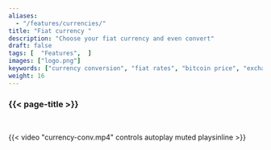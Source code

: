 ```yaml
---
aliases:
  - "/features/currencies/"
title: "Fiat currency "
description: "Choose your fiat currency and even convert"
draft: false
tags: [  "Features",  ]
images: ["logo.png"]
keywords: ["currency conversion", "fiat rates", "bitcoin price", "exchange rates"]
weight: 16
---
```


### {{< page-title >}} 
<!-- {{< page-description >}}  -->

<br>


{{< video "currency-conv.mp4" controls  autoplay muted playsinline >}}
